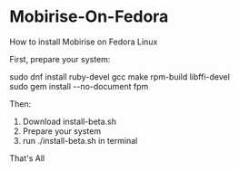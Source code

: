 # Mobirise-On-Fedora
How to install Mobirise on Fedora Linux

First, prepare your system:

sudo dnf install ruby-devel gcc make rpm-build libffi-devel<br>
sudo gem install --no-document fpm

Then:

1) Download install-beta.sh
2) Prepare your system
3) run ./install-beta.sh in terminal

That's All
